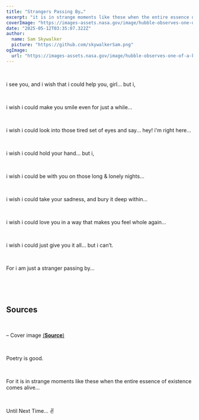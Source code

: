 ```yaml
---
title: "Strangers Passing By…"
excerpt: "it is in strange moments like these when the entire essence of existence comes alive..."
coverImage: "https://images-assets.nasa.gov/image/hubble-observes-one-of-a-kind-star-nicknamed-nasty_17754652960_o/hubble-observes-one-of-a-kind-star-nicknamed-nasty_17754652960_o~orig.jpg"
date: "2025-05-12T03:35:07.322Z"
author:
  name: Sam Skywalker
  picture: "https://github.com/skywalkerSam.png"
ogImage:
  url: "https://images-assets.nasa.gov/image/hubble-observes-one-of-a-kind-star-nicknamed-nasty_17754652960_o/hubble-observes-one-of-a-kind-star-nicknamed-nasty_17754652960_o~orig.jpg"
---
```


&nbsp;

i see you, and i wish that i could help you, girl… but i,

&nbsp;

i wish i could make you smile even for just a while…

&nbsp;

i wish i could look into those tired set of eyes and say... hey! i'm right here…

&nbsp;

i wish i could hold your hand… but i,

&nbsp;

i wish i could be with you on those long & lonely nights…

&nbsp;

i wish i could take your sadness, and bury it deep within…

&nbsp;

i wish i could love you in a way that makes you feel whole again…

&nbsp;

i wish i could just give you it all… but i can’t.

&nbsp;

For i am just a stranger passing by...

&nbsp;

<!-- 
i see you, and i wish that i could help you, girl, but i,

i wish i could make you smile even for just a while,

i wish i could just look in those tired sets of eyes and say... hey! i'm right here,

i wish i could hold your hand, but i,

i wish i could be with you on those long and lonely nights,

i wish i could just take your sadness and bury it deep within myself,

i wish i could love you in a way that makes you feel alive again,

i wish i could just give you it all, but i can’t, for i am just a stranger passing by... 
-->

&nbsp;

## Sources

&nbsp;

– Cover image [(**Source**)](https://images.nasa.gov/details/hubble-observes-one-of-a-kind-star-nicknamed-nasty_17754652960_o)

&nbsp;

Poetry is good.

&nbsp;

For it is in strange moments like these when the entire essence of existence comes alive...

&nbsp;

Until Next Time... ✌️
